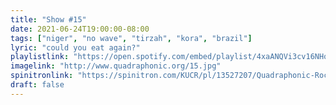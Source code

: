 ```yaml
---
title: "Show #15"
date: 2021-06-24T19:00:00-08:00
tags: ["niger", "no wave", "tirzah", "kora", "brazil"]
lyric: "could you eat again?"
playlistlink: "https://open.spotify.com/embed/playlist/4xaANQVi3cv16NHo8EO4Mo"
imagelink: "http://www.quadraphonic.org/15.jpg"
spinitronlink: "https://spinitron.com/KUCR/pl/13527207/Quadraphonic-Rock-Block"
draft: false
---
```

